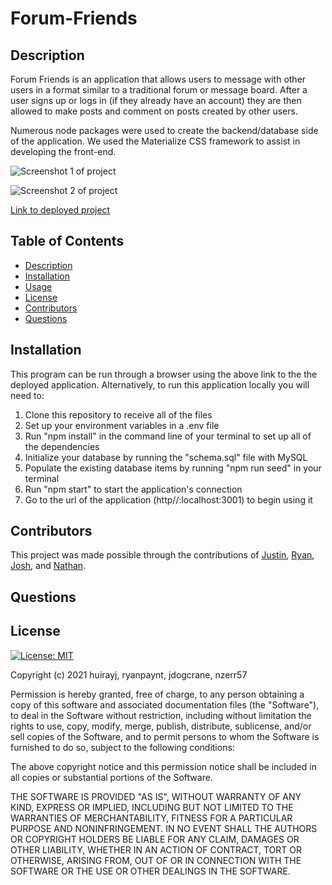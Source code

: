 # Forum-Friends

## Description
Forum Friends is an application that allows users to message with other users in a format similar to a traditional forum or message board. After a user signs up or logs in (if they already have an account) they are then allowed to make posts and comment on posts created by other users. 

Numerous node packages were used to create the backend/database side of the application. We used the Materialize CSS framework to assist in developing the front-end.

![Screenshot 1 of project](#link)

![Screenshot 2 of project](#link)

[Link to deployed project](https://forum-friends.herokuapp.com/)

## Table of Contents
- [Description](#Description)
- [Installation](#Installation)
- [Usage](#Usage)
- [License](#License)
- [Contributors](#Contributors)
- [Questions](#Questions)

## Installation
This program can be run through a browser using the above link to the the deployed application. Alternatively, to run this application locally you will need to:
<ol>
  <li>Clone this repository to receive all of the files </li>
  <li>Set up your environment variables in a .env file</li>
  <li>Run "npm install" in the command line of your terminal to set up all of the dependencies</li>
  <li>Initialize your database by running the "schema.sql" file with MySQL</li>
  <li>Populate the existing database items by running "npm run seed" in your terminal</li>
  <li>Run "npm start" to start the application's connection</li>
  <li>Go to the url of the application (http//:localhost:3001) to begin using it</li>
 </ol>

## Contributors
This project was made possible through the contributions of [Justin](https://github.com/huirayj), [Ryan](https://github.com/ryanpaynt), [Josh](https://github.com/Jdogcrane), and [Nathan](https://github.com/nzerr57).

## Questions


## License 

[![License: MIT](https://img.shields.io/badge/License-MIT-yellow.svg)](https://opensource.org/licenses/MIT)

Copyright (c) 2021 huirayj, ryanpaynt, jdogcrane, nzerr57

Permission is hereby granted, free of charge, to any person obtaining a copy of this software and associated documentation files (the "Software"), to deal in the Software without restriction, including without limitation the rights to use, copy, modify, merge, publish, distribute, sublicense, and/or sell copies of the Software, and to permit persons to whom the Software is furnished to do so, subject to the following conditions:

The above copyright notice and this permission notice shall be included in all copies or substantial portions of the Software.

THE SOFTWARE IS PROVIDED "AS IS", WITHOUT WARRANTY OF ANY KIND, EXPRESS OR IMPLIED, INCLUDING BUT NOT LIMITED TO THE WARRANTIES OF MERCHANTABILITY, FITNESS FOR A PARTICULAR PURPOSE AND NONINFRINGEMENT. IN NO EVENT SHALL THE AUTHORS OR COPYRIGHT HOLDERS BE LIABLE FOR ANY CLAIM, DAMAGES OR OTHER LIABILITY, WHETHER IN AN ACTION OF CONTRACT, TORT OR OTHERWISE, ARISING FROM, OUT OF OR IN CONNECTION WITH THE SOFTWARE OR THE USE OR OTHER DEALINGS IN THE SOFTWARE.
